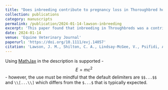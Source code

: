 ```yaml
---
title: "Does inbreeding contribute to pregnancy loss in Thoroughbred horses?"
collection: publications
category: manuscripts
permalink: /publication/2024-01-14-lawson-inbreeding
excerpt: 'This paper found that inbreeding in Throughbreds was a contributor to middle-to-late term pregnancy loss, but not to early pregnancy loss.'
date: 2024-01-14
venue: 'Equine Veterinary Journal'
paperurl: 'https://doi.org/10.1111/evj.14057'
citation: 'Lawson, J. M., Shilton, C. A., Lindsay‐McGee, V., Psifidi, A., Wathes, D. C., Raudsepp, T. & De Mestre, A. M. (2024). Does inbreeding contribute to pregnancy loss in Thoroughbred horses? <i>Equine Veterinary Journal</i>.'
---
```


Using [MathJax](https://www.mathjax.org/) in the description is supported - $$E=mc^2$$ - however, the use must be mindful that the default delimiters are `$$...$$` and `\\[...\\]` which differs from the `$...$` that is typically expected.
